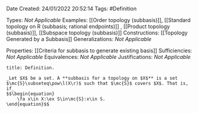 <div class="topSpace"></div>

Date Created: 24/01/2022 20:52:14
Tags: #Definition

Types: _Not Applicable_
Examples: [[Order topology (subbasis)]], [[Standard topology on R (subbasis; rational endpoints)]] , [[Product topology (subbasis)]], [[Subspace topology (subbasis)]]
Constructions: [[Topology Generated by a Subbasis]]
Generalizations: _Not Applicable_

Properties: [[Criteria for subbasis to generate existing basis]]
Sufficiencies: _Not Applicable_
Equivalences: _Not Applicable_
Justifications: _Not Applicable_

``` ad-Definition
title: Definition.

_Let $X$ be a set. A **subbasis for a topology on $X$** is a set $\mc{S}\subseteq\pow\l(X\r)$ such that $\mc{S}$ covers $X$. That is, if_
$$\begin{equation}
    \fa x\in X:\ex S\in\mc{S}:x\in S.
\end{equation}$$

```
